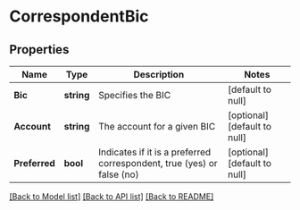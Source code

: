 # CorrespondentBic

## Properties
Name | Type | Description | Notes
------------ | ------------- | ------------- | -------------
**Bic** | **string** | Specifies the BIC | [default to null]
**Account** | **string** | The account for a given BIC | [optional] [default to null]
**Preferred** | **bool** | Indicates if it is a preferred correspondent, true (yes) or false (no) | [optional] [default to null]

[[Back to Model list]](../README.md#documentation-for-models) [[Back to API list]](../README.md#documentation-for-api-endpoints) [[Back to README]](../README.md)

